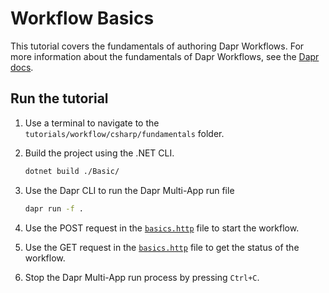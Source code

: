 # Workflow Basics

This tutorial covers the fundamentals of authoring Dapr Workflows. For more information about the fundamentals of Dapr Workflows, see the [Dapr docs](https://docs.dapr.io/developing-applications/building-blocks/workflow/workflow-features-concepts/).

## Run the tutorial

1. Use a terminal to navigate to the `tutorials/workflow/csharp/fundamentals` folder.
2. Build the project using the .NET CLI.

    ```bash
    dotnet build ./Basic/
    ```

3. Use the Dapr CLI to run the Dapr Multi-App run file

    ```bash
    dapr run -f .
    ```

4. Use the POST request in the [`basics.http`](./basics.http) file to start the workflow.
5. Use the GET request in the [`basics.http`](./basics.http) file to get the status of the workflow.
6. Stop the Dapr Multi-App run process by pressing `Ctrl+C`.
